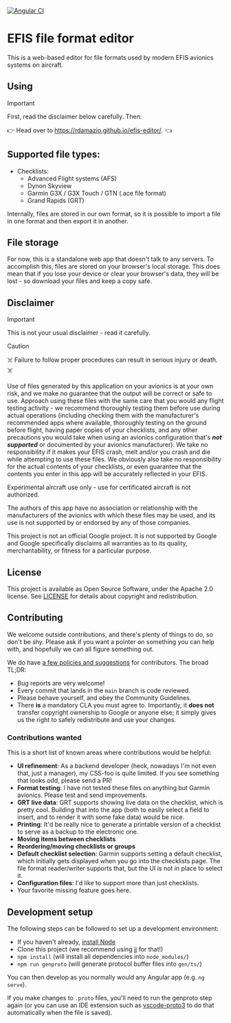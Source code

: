 [![Angular CI](https://github.com/rdamazio/efis-editor/actions/workflows/angular-ci.yml/badge.svg)](https://github.com/rdamazio/efis-editor/actions/workflows/angular-ci.yml)

# EFIS file format editor

This is a web-based editor for file formats used by modern EFIS avionics systems on aircraft.

## Using

> [!IMPORTANT]
> First, read the disclaimer below carefully. Then:

:point_right:	 Head over to https://rdamazio.github.io/efis-editor/. :point_left:

## Supported file types:

* Checklists:
  * Advanced Flight systems (AFS)
  * Dynon Skyview
  * Garmin G3X / G3X Touch / GTN (.ace file format)
  * Grand Rapids (GRT)

Internally, files are stored in our own format, so it is possible to import a
file in one format and then export it in another.

## File storage

For now, this is a standalone web app that doesn't talk to any servers. To accomplish this, files are
stored on your browser's local storage. This does mean that if you lose your device or clear your
browser's data, they will be lost - so download your files and keep a copy safe.

## Disclaimer

> [!IMPORTANT]
> This is not your usual disclaimer - read it carefully.

> [!CAUTION]
> :skull_and_crossbones: Failure to follow proper procedures can result in serious
> injury or death. :skull_and_crossbones:

Use of files generated by this application on your avionics is at your own risk,
and we make no guarantee that the output will be correct or safe to use. Approach
using these files with the same care that you would any flight testing activity -
we recommend thoroughly testing them before use during actual operations (including
checking them with the manufacturer's recommended apps where available, thoroughly
testing on the ground before flight, having paper copies of your checklists, and any
other precautions you would take when using an avionics configuration that's ***not
supported*** or documented by your avionics manufacturer). We take no responsibility if
it makes your EFIS crash, melt and/or you crash and die while attempting to use
these files. We obviously also take no responsibility for the actual contents of your
checklists, or even guarantee that the contents you enter in this app will
be accurately reflected in your EFIS.

Experimental aircraft use only - use for certificated aircraft is not authorized.

The authors of this app have no association or relationship with the manufacturers
of the avionics with which these files may be used, and its use is not supported by
or endorsed by any of those companies.

This project is not an official Google project. It is not supported by
Google and Google specifically disclaims all warranties as to its quality,
merchantability, or fitness for a particular purpose.

## License

This project is available as Open Source Software, under the Apache 2.0 license.
See [LICENSE](./LICENSE) for details about copyright and redistribution.

## Contributing

We welcome outside contributions, and there's plenty of things to do, so
don't be shy. Please ask if you want a pointer on something you can help with,
and hopefully we can all figure something out.

We do have [a few policies and
suggestions](https://github.com/rdamazio/efis-editor/blob/main/docs/contributing.md)
for contributors. The broad TL;DR:

- Bug reports are very welcome!
- Every commit that lands in the `main` branch is code reviewed.
- Please behave yourself, and obey the Community Guidelines.
- There **is** a mandatory CLA you must agree to. Importantly, it **does not**
  transfer copyright ownership to Google or anyone else; it simply gives us the
  right to safely redistribute and use your changes.

### Contributions wanted

This is a short list of known areas where contributions would be helpful:

- **UI refinement**: As a backend developer (heck, nowadays I'm not even that, just a manager),
  my CSS-foo is quite limited. If  you see something that looks odd, please send a PR!
- **Format testing**: I have not tested these files on anything but Garmin avionics. Please
  test and send improvements.
- **GRT live data**: GRT supports showing live data on the checklist, which is pretty
  cool. Building that into the app (both to easily select a field to insert, and
  to render it with some fake data) would be nice.
- **Printing**: It'd be really nice to generate a printable version of a checklist to serve as
  a backup to the electronic one.
- **Moving items between checklists**
- **Reordering/moving checklists or groups**
- **Default checklist selection**: Garmin supports setting a default checklist, which initially
  gets displayed when you go into the checklists page. The file format reader/writer supports
  that, but the UI is not in place to select it.
- **Configuration files**: I'd like to support more than just checklists.
- Your favorite missing feature goes here.

## Development setup

The following steps can be followed to set up a development environment:

* If you haven't already, [install Node](https://nodejs.org/en/learn/getting-started/how-to-install-nodejs)
* Clone this project (we recommend using [jj](http://github.com/martinvonz/jj) for that!)
* `npm install` (will install all dependencies into `node_modules/`)
* `npm run genproto` (will generate protocol buffer files into `gen/ts/`)

You can then develop as you normally would any Angular app (e.g. `ng serve`).

If you make changes to `.proto` files, you'll need to run the genproto step again
(or you can use an IDE extension such as [vscode-proto3](https://github.com/zxh0/vscode-proto3) to
do that automatically when the file is saved).
